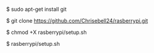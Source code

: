 $ sudo apt-get install git

$ git clone https://github.com/Chrisebell24/rasberrypi.git

$ chmod +X rasberrypi/setup.sh

$ rasberrypi/setup.sh
